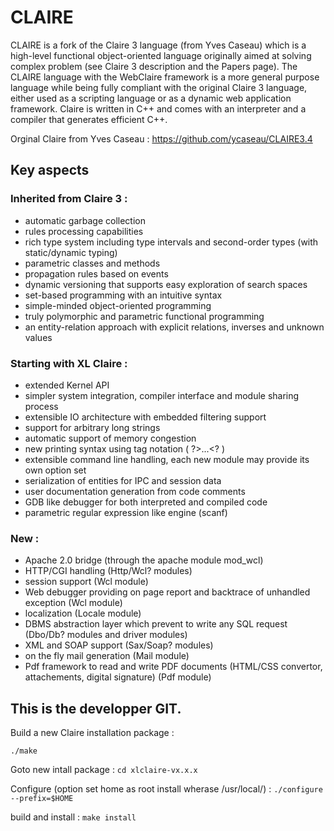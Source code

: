 # CLAIRE

CLAIRE is a fork of the ​Claire 3 language (from Yves Caseau) which is a high-level functional object-oriented language originally aimed at solving complex problem (see ​Claire 3 description and the Papers page). The CLAIRE language with the WebClaire framework is a more general purpose language while being fully compliant with the original Claire 3 language, either used as a scripting language or as a dynamic web application framework. Claire is written in C++ and comes with an interpreter and a compiler that generates efficient C++. 

Orginal Claire from Yves Caseau : https://github.com/ycaseau/CLAIRE3.4

## Key aspects

### Inherited from ​Claire 3 :

 * automatic garbage collection
 * rules processing capabilities
 * rich type system including type intervals and second-order types (with static/dynamic typing)
 * parametric classes and methods
 * propagation rules based on events
 * dynamic versioning that supports easy exploration of search spaces
 * set-based programming with an intuitive syntax
 * simple-minded object-oriented programming
 * truly polymorphic and parametric functional programming
 * an entity-relation approach with explicit relations, inverses and unknown values 
 


### Starting with XL Claire :

 * extended Kernel API
 * simpler system integration, compiler interface and module sharing process
 * extensible IO architecture with embedded filtering support
 * support for arbitrary long strings
 * automatic support of memory congestion
 * new printing syntax using tag notation ( ?>...<? )
 * extensible command line handling, each new module may provide its own option set
 * serialization of entities for IPC and session data
 * user documentation generation from code comments
 * GDB like debugger for both interpreted and compiled code
 * parametric regular expression like engine (scanf) 

### New  :

 * Apache 2.0 bridge (through the apache module mod_wcl)
 * HTTP/CGI handling (Http/Wcl? modules)
 * session support (Wcl module)
 * Web debugger providing on page report and backtrace of unhandled exception (Wcl module)
 * localization (Locale module)
 * DBMS abstraction layer which prevent to write any SQL request (Dbo/Db? modules and driver modules)
 * XML and SOAP support (Sax/Soap? modules)
 * on the fly mail generation (Mail module)
 * Pdf framework to read and write PDF documents (HTML/CSS convertor, attachements, digital signature) (Pdf module) 

## This is the developper GIT.

Build a new Claire installation package :

`./make`

Goto new intall package :
 `cd xlclaire-vx.x.x`
 
Configure (option set home as root install wherase /usr/local/) : 
`./configure --prefix=$HOME`

build and install : 
`make install`



